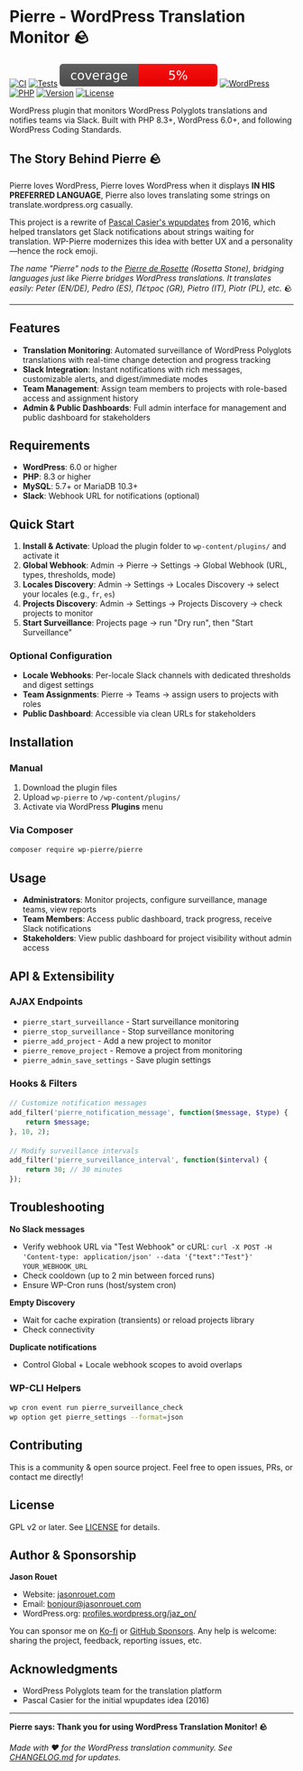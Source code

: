 # Pierre - WordPress Translation Monitor 🪨

[![CI](https://github.com/jaz-on/wp-pierre/actions/workflows/ci.yml/badge.svg)](https://github.com/jaz-on/wp-pierre/actions/workflows/ci.yml)
[![Tests](https://github.com/jaz-on/wp-pierre/actions/workflows/tests.yml/badge.svg)](https://github.com/jaz-on/wp-pierre/actions/workflows/tests.yml)
[![Coverage](https://raw.githubusercontent.com/jaz-on/wp-pierre/gh-badges/assets/badges/coverage.svg)](https://github.com/jaz-on/wp-pierre/actions/workflows/tests.yml)
[![WordPress](https://img.shields.io/badge/WordPress-6.0%2B-blue.svg)](https://wordpress.org/)
[![PHP](https://img.shields.io/badge/PHP-8.3%2B-777BB4.svg)](https://php.net/)
[![Version](https://img.shields.io/badge/Version-1.0.0-blue.svg)](https://github.com/jaz-on/wp-pierre/releases)
[![License](https://img.shields.io/badge/License-GPL%20v2%2B-green.svg)](https://www.gnu.org/licenses/gpl-2.0.html)

WordPress plugin that monitors WordPress Polyglots translations and notifies teams via Slack. Built with PHP 8.3+, WordPress 6.0+, and following WordPress Coding Standards.

## The Story Behind Pierre 🪨

Pierre loves WordPress, Pierre loves WordPress when it displays **IN HIS PREFERRED LANGUAGE**, Pierre also loves translating some strings on translate.wordpress.org casually.

This project is a rewrite of [Pascal Casier's wpupdates](https://wp-info.org/wpupdates-to-slack/) from 2016, which helped translators get Slack notifications about strings waiting for translation. WP-Pierre modernizes this idea with better UX and a personality—hence the rock emoji.

*The name "Pierre" nods to the [Pierre de Rosette](https://fr.wikipedia.org/wiki/Pierre_de_Rosette) (Rosetta Stone), bridging languages just like Pierre bridges WordPress translations. It translates easily: Peter (EN/DE), Pedro (ES), Πέτρος (GR), Pietro (IT), Piotr (PL), etc.* 🪨

---

## Features

- **Translation Monitoring**: Automated surveillance of WordPress Polyglots translations with real-time change detection and progress tracking
- **Slack Integration**: Instant notifications with rich messages, customizable alerts, and digest/immediate modes
- **Team Management**: Assign team members to projects with role-based access and assignment history
- **Admin & Public Dashboards**: Full admin interface for management and public dashboard for stakeholders

## Requirements

- **WordPress**: 6.0 or higher
- **PHP**: 8.3 or higher
- **MySQL**: 5.7+ or MariaDB 10.3+
- **Slack**: Webhook URL for notifications (optional)

## Quick Start

1. **Install & Activate**: Upload the plugin folder to `wp-content/plugins/` and activate it
2. **Global Webhook**: Admin → Pierre → Settings → Global Webhook (URL, types, thresholds, mode)
3. **Locales Discovery**: Admin → Settings → Locales Discovery → select your locales (e.g., `fr`, `es`)
4. **Projects Discovery**: Admin → Settings → Projects Discovery → check projects to monitor
5. **Start Surveillance**: Projects page → run "Dry run", then "Start Surveillance"

### Optional Configuration

- **Locale Webhooks**: Per-locale Slack channels with dedicated thresholds and digest settings
- **Team Assignments**: Pierre → Teams → assign users to projects with roles
- **Public Dashboard**: Accessible via clean URLs for stakeholders

## Installation

### Manual
1. Download the plugin files
2. Upload `wp-pierre` to `/wp-content/plugins/`
3. Activate via WordPress **Plugins** menu

### Via Composer
```bash
composer require wp-pierre/pierre
```

## Usage

- **Administrators**: Monitor projects, configure surveillance, manage teams, view reports
- **Team Members**: Access public dashboard, track progress, receive Slack notifications
- **Stakeholders**: View public dashboard for project visibility without admin access

## API & Extensibility

### AJAX Endpoints
- `pierre_start_surveillance` - Start surveillance monitoring
- `pierre_stop_surveillance` - Stop surveillance monitoring
- `pierre_add_project` - Add a new project to monitor
- `pierre_remove_project` - Remove a project from monitoring
- `pierre_admin_save_settings` - Save plugin settings

### Hooks & Filters
```php
// Customize notification messages
add_filter('pierre_notification_message', function($message, $type) {
    return $message;
}, 10, 2);

// Modify surveillance intervals
add_filter('pierre_surveillance_interval', function($interval) {
    return 30; // 30 minutes
});
```

## Troubleshooting

**No Slack messages**
- Verify webhook URL via "Test Webhook" or cURL: `curl -X POST -H 'Content-type: application/json' --data '{"text":"Test"}' YOUR_WEBHOOK_URL`
- Check cooldown (up to 2 min between forced runs)
- Ensure WP-Cron runs (host/system cron)

**Empty Discovery**
- Wait for cache expiration (transients) or reload projects library
- Check connectivity

**Duplicate notifications**
- Control Global + Locale webhook scopes to avoid overlaps

### WP-CLI Helpers
```bash
wp cron event run pierre_surveillance_check
wp option get pierre_settings --format=json
```

## Contributing

This is a community & open source project. Feel free to open issues, PRs, or contact me directly!

## License

GPL v2 or later. See [LICENSE](LICENSE) for details.

## Author & Sponsorship

**Jason Rouet**
- Website: [jasonrouet.com](https://jasonrouet.com)
- Email: [bonjour@jasonrouet.com](mailto:bonjour@jasonrouet.com)
- WordPress.org: [profiles.wordpress.org/jaz_on/](https://profiles.wordpress.org/jaz_on/)

You can sponsor me on [Ko-fi](https://ko-fi.com/jasonrouet) or [GitHub Sponsors](https://github.com/sponsors/jaz-on). Any help is welcome: sharing the project, feedback, reporting issues, etc.

## Acknowledgments

- WordPress Polyglots team for the translation platform
- Pascal Casier for the initial wpupdates idea (2016)

---

**Pierre says: Thank you for using WordPress Translation Monitor! 🪨**

*Made with ❤️ for the WordPress translation community. See [CHANGELOG.md](CHANGELOG.md) for updates.*
